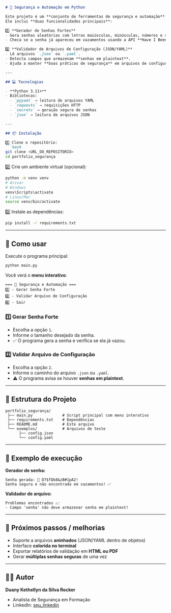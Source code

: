 ````markdown
# 🔐 Segurança e Automação em Python

Este projeto é um **conjunto de ferramentas de segurança e automação** desenvolvido em Python.  
Ele inclui **duas funcionalidades principais**:

1️⃣ **Gerador de Senhas Fortes**  
- Gera senhas aleatórias com letras maiúsculas, minúsculas, números e símbolos.  
- Checa se a senha já apareceu em vazamentos usando a API **Have I Been Pwned**.  

2️⃣ **Validador de Arquivos de Configuração (JSON/YAML)**  
- Lê arquivos `.json` ou `.yaml`.  
- Detecta campos que armazenam **senhas em plaintext**.  
- Ajuda a manter **boas práticas de segurança** em arquivos de configuração.

---

## 💻 Tecnologias

- **Python 3.11+**  
- Bibliotecas:
  - `pyyaml` → leitura de arquivos YAML
  - `requests` → requisições HTTP
  - `secrets` → geração segura de senhas
  - `json` → leitura de arquivos JSON

---

## 📦 Instalação

1️⃣ Clone o repositório:
```bash
git clone <URL_DO_REPOSITORIO>
cd portfolio_segurança
````

2️⃣ Crie um ambiente virtual (opcional):

```bash
python -m venv venv
# Ativar
# Windows
venv\Scripts\activate
# Linux/Mac
source venv/bin/activate
```

3️⃣ Instale as dependências:

```bash
pip install -r requirements.txt
```

---

## 🚀 Como usar

Execute o programa principal:

```bash
python main.py
```

Você verá o **menu interativo**:

```
=== 🔐 Segurança e Automação ===
1️⃣ - Gerar Senha Forte
2️⃣ - Validar Arquivo de Configuração
0️⃣ - Sair
```

### 1️⃣ Gerar Senha Forte

* Escolha a opção `1`.
* Informe o tamanho desejado da senha.
* ✅ O programa gera a senha e verifica se ela já vazou.

### 2️⃣ Validar Arquivo de Configuração

* Escolha a opção `2`.
* Informe o caminho do arquivo `.json` ou `.yaml`.
* ⚠️ O programa avisa se houver **senhas em plaintext**.

---

## 📂 Estrutura do Projeto

```
portfolio_segurança/
 ├── main.py             # Script principal com menu interativo
 ├── requirements.txt    # Dependências
 ├── README.md           # Este arquivo
 └── exemplos/           # Arquivos de teste
      ├── config.json
      └── config.yaml
```

---

## 📝 Exemplo de execução

**Gerador de senha:**

```
Senha gerada: 🔑 D7$fQk8&zB#1pA2!
Senha segura e não encontrada em vazamentos! ✅
```

**Validador de arquivo:**

```
Problemas encontrados ⚠️:
- Campo 'senha' não deve armazenar senha em plaintext!
```

---

## 🌟 Próximos passos / melhorias

* Suporte a arquivos **aninhados** (JSON/YAML dentro de objetos)
* Interface **colorida no terminal**
* Exportar relatórios de validação em **HTML ou PDF**
* Gerar **múltiplas senhas seguras** de uma vez

---

## 👩‍💻 Autor

**Duany Kethellyn da Silva Rocker**

* Analista de Segurança em Formação
* LinkedIn: [seu\_linkedin](https://www.linkedin.com/in/duanyrocker/)

```
